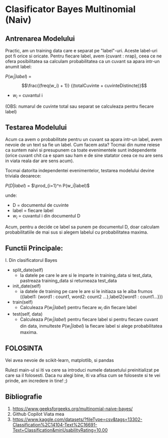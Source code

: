 # Clasificator Bayes Multinomial (Naiv)

## Antrenarea Modelului
Practic, am un training data care e separat pe "label"-uri. Aceste label-uri pot fi orice si oricate. Pentru fiecare label, avem {cuvant : nrap}, ceea ce ne ofera posibilitatea sa calculam probabilitatea ca un cuvant sa apara intr-un anumit label:

$P(w_i|label)$ = $$\frac{(freq(w_i) + 1)} {(totalCuvinte + cuvinteDistincte)}$$

- $w_i$ = cuvantul i 


(OBS: numarul de cuvinte total sau separat se calculeaza pentru fiecare label)

## Testarea Modelului
Acum ca avem o probabilitate pentru un cuvant sa apara intr-un label, avem nevoie de un text sa fie un label. Cum facem asta? Tocmai din nume reiese ca suntem naivi si presupunem ca toate evenimentele sunt independente (orice cuvant chit ca e spam sau ham e de sine statator ceea ce nu are sens in viata reala dar are sens acum).

Tocmai datorita independentei evenimentelor, testarea modelului devine triviala deoarece:

$P(D|label)$ = $\prod_{i=1}^n P(w_i|label)$

unde:
- D = documentul de cuvinte
- label = fiecare label
- $w_i$ = cuvantul i din documentul D


Acum, pentru a decide ce label sa punem pe documentul D, doar calculam probabilitatiile de mai sus si alegem labelul cu probabilitatea maxima.

## Functii Principale:
I. Din clasificatorul Bayes
- split_date(self)
    - Ia datele pe care le are si le imparte in training_data si test_data, pastreaza training_data si returneaza test_data
- init_date(self)
    - ia datele de training pe care le are si le initiaza sa le aiba frumos ({label1: {word1 : count1, word2: count2 ...},label2{word1 : count1...}})
- train(self)
    - Calculeaza $P(w_i|label)$ pentru fiecare $w_i$ din fiecare label
- test(self, data)
    - Calculeaza $P(w_i|label)$ pentru fiecare label si pentru fiecare cuvant din data, inmulteste $P(w_i|label)$ la fiecare label si alege probabilitatea maxima.

## FOLOSINTA

Vei avea nevoie de scikit-learn, matplotlib, si pandas

Rulezi main-ul si iti va cere sa introduci numele datasetului preinitializat pe care sa il folosesti. Daca nu alegi bine, iti va afisa cum se foloseste si te vei prinde, am incredere in tine! ;)


## Bibliografie
1. https://www.geeksforgeeks.org/multinomial-naive-bayes/
2. Github Copilot Viata mea
3. https://www.kaggle.com/datasets/?fileType=csv&tags=13302-Classification%2C14104-Text%2C16691-Text+Classification&minUsabilityRating=10.00